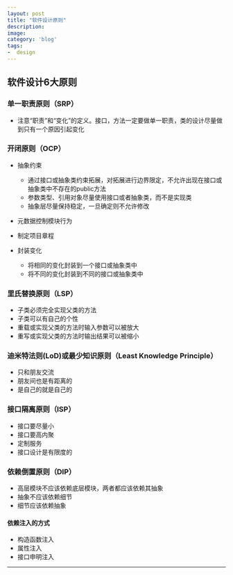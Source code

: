 ```yaml
---
layout: post
title: "软件设计原则"
description: 
image: 
category: 'blog'
tags:
-  design
---
```


## 软件设计6大原则

### 单一职责原则（SRP）
- 注意“职责”和“变化”的定义。接口，方法一定要做单一职责，类的设计尽量做到只有一个原因引起变化

### **开闭原则**（OCP）

- 抽象约束
  - 通过接口或抽象类约束拓展，对拓展进行边界限定，不允许出现在接口或抽象类中不存在的public方法
  - 参数类型、引用对象尽量使用接口或者抽象类，而不是实现类
  - 抽象层尽量保持稳定，一旦确定则不允许修改

- 元数据控制模块行为
- 制定项目章程
- 封装变化
  - 将相同的变化封装到一个接口或抽象类中
  - 将不同的变化封装到不同的接口或抽象类中

### 里氏替换原则（LSP）

- 子类必须完全实现父类的方法
- 子类可以有自己的个性
- 重载或实现父类的方法时输入参数可以被放大
- 重写或实现父类的方法时输出结果可以被缩小

### 迪米特法则(LoD)或最少知识原则（Least Knowledge Principle）

- 只和朋友交流
- 朋友间也是有距离的
- 是自己的就是自己的

### 接口隔离原则（ISP）

- 接口要尽量小
- 接口要高内聚
- 定制服务
- 接口设计是有限度的

### 依赖倒置原则（DIP）

- 高层模块不应该依赖底层模块，两者都应该依赖其抽象
- 抽象不应该依赖细节
- 细节应该依赖抽象

#### 依赖注入的方式 

- 构造函数注入
- 属性注入
- 接口申明注入





-----
